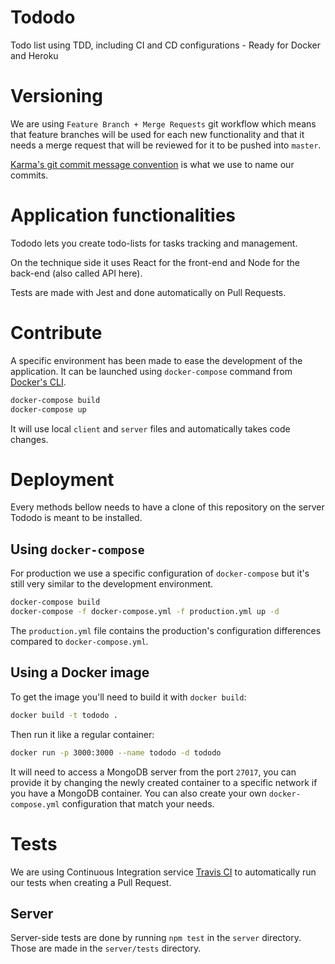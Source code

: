 # Tododo
Todo list using TDD, including CI and CD configurations - Ready for Docker and Heroku

# Versioning
We are using `Feature Branch + Merge Requests` git workflow which means that feature branches will be used for each new functionality and that it needs a merge request that will be reviewed for it to be pushed into `master`.

[Karma's git commit message convention](https://karma-runner.github.io/4.0/dev/git-commit-msg.html) is what we use to name our commits.

# Application functionalities
Tododo lets you create todo-lists for tasks tracking and management.

On the technique side it uses React for the front-end and Node for the back-end (also called API here).

Tests are made with Jest and done automatically on Pull Requests.

# Contribute
A specific environment has been made to ease the development of the application. It can be launched using `docker-compose` command from [Docker's CLI](https://www.docker.com/).

```bash
docker-compose build
docker-compose up
```

It will use local `client` and `server` files and automatically takes code changes.

# Deployment
Every methods bellow needs to have a clone of this repository on the server Tododo is meant to be installed.

## Using `docker-compose`
For production we use a specific configuration of `docker-compose` but it's still very similar to the development environment.

```bash
docker-compose build
docker-compose -f docker-compose.yml -f production.yml up -d
```

The `production.yml` file contains the production's configuration differences compared to `docker-compose.yml`.

## Using a Docker image
To get the image you'll need to build it with `docker build`:
```bash
docker build -t tododo .
```

Then run it like a regular container:
```bash
docker run -p 3000:3000 --name tododo -d tododo
```

It will need to access a MongoDB server from the port `27017`, you can provide it by changing the newly created container to a specific network if you have a MongoDB container. You can also create your own `docker-compose.yml` configuration that match your needs.

# Tests
We are using Continuous Integration service [Travis CI](https://travis-ci.org/) to automatically run our tests when creating a Pull Request.

## Server
Server-side tests are done by running `npm test` in the `server` directory. Those are made in the `server/tests` directory.
